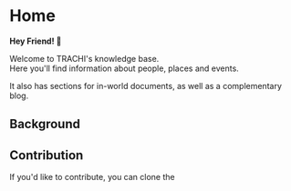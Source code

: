 # Home

**Hey Friend! 👋**

Welcome to TRACHI's knowledge base.  
Here you'll find information about people, places and events.  

It also has sections for in-world documents, as well as a complementary blog.

## Background


## Contribution
If you'd like to contribute, you can clone the 